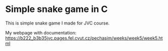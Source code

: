 # Simple snake game in C
This is simple snake game I made for JVC course. 

My webpage with documentation:
https://b222_b3b35jvc.pages.fel.cvut.cz/pechasim/weeks/week5/week5.html

